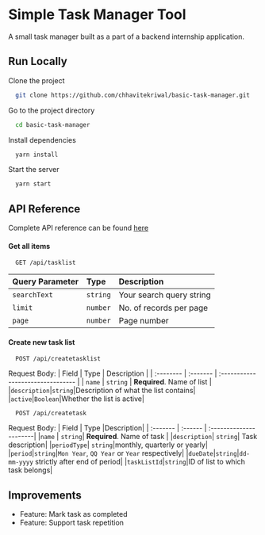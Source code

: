 
# Simple Task Manager Tool

A small task manager built as a part of a backend internship application.



## Run Locally

Clone the project

```bash
  git clone https://github.com/chhavitekriwal/basic-task-manager.git
```

Go to the project directory

```bash
  cd basic-task-manager
```

Install dependencies

```bash
  yarn install
```

Start the server

```bash
  yarn start
```


## API Reference

Complete API reference can be found [here](https://documenter.getpostman.com/view/20079745/2s93JwPNBA)
#### Get all items

```http
  GET /api/tasklist
```

| Query Parameter | Type     | Description                |
| :-------- | :------- | :------------------------- |
| `searchText` | `string` | Your search query string |
|`limit`|`number`|No. of records per page|
| `page`|`number`|Page number|

#### Create new task list

```http
  POST /api/createtasklist
```
Request Body:
| Field | Type     | Description                       |
| :-------- | :------- | :-------------------------------- |
| `name`      | `string` | **Required**. Name of list |
|`description`|`string`|Description of what the list contains|
|`active`|`Boolean`|Whether the list is active|

```http
  POST /api/createtask
```
Request Body:
| Field | Type |Description|
| :------- | :------ | :----------------------|
|`name`     | `string`| **Required**. Name of task |
|`description`| `string`| Task description|
|`periodType`| `string`|monthly, quarterly or yearly|
|`period`|`string`|`Mon Year`, `QQ Year` or `Year` respectively|
|`dueDate`|`string`|`dd-mm-yyyy` strictly after end of period|
|`taskListId`|`string`|ID of list to which task belongs|

## Improvements
* Feature: Mark task as completed
* Feature: Support task repetition
